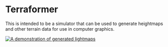 # Terraformer

This is intended to be a simulator that can be used to generate heightmaps and other terrain data
for use in computer graphics.

[![A demonstration of generated lightmaps](https://img.youtube.com/vi/9-fhsvYm4iE/maxresdefault.jpg)](https://youtu.be/9-fhsvYm4iE)

